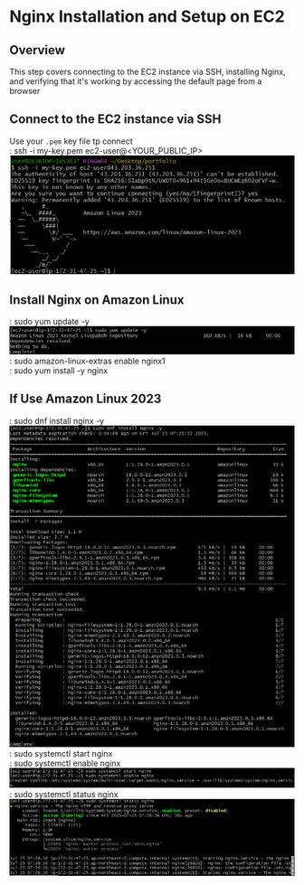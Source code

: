 # Nginx Installation and Setup on EC2  

## Overview  
This step covers connecting to the EC2 instance via SSH, installing Nginx, and verifying that it's working by accessing the default page from a browser  

## Connect to the EC2 instance via SSH  
Use your `.pem` key file tp connect  
: ssh -i my-key.pem ec2-user@<YOUR_PUBLIC_IP>  
![SSH_Connect](https://raw.githubusercontent.com/test-cyr/infra-portfolio/main/images/ssh_connection_step1.PNG)

## Install Nginx on Amazon Linux  
: sudo yum update -y  
![Install_Nginx step1](https://raw.githubusercontent.com/test-cyr/infra-portfolio/main/images/yum_update_step2.PNG)  
: sudo amazon-linux-extras enable nginx1  
: sudo yum install -y nginx  

## If Use Amazon Linux 2023  
: sudo dnf install nginx -y  
![Install_Nginx step2](https://raw.githubusercontent.com/test-cyr/infra-portfolio/main/images/install_nginx_step3.PNG)  
: sudo systemctl start nginx  
: sudo systemctl enable nginx  
![Install_Nginx step3](https://raw.githubusercontent.com/test-cyr/infra-portfolio/main/images/install_nginx_step4.PNG)  
: sudo systemctl status nginx   
![Install_Nginx step4](https://raw.githubusercontent.com/test-cyr/infra-portfolio/main/images/install_nginx_step5.PNG)
